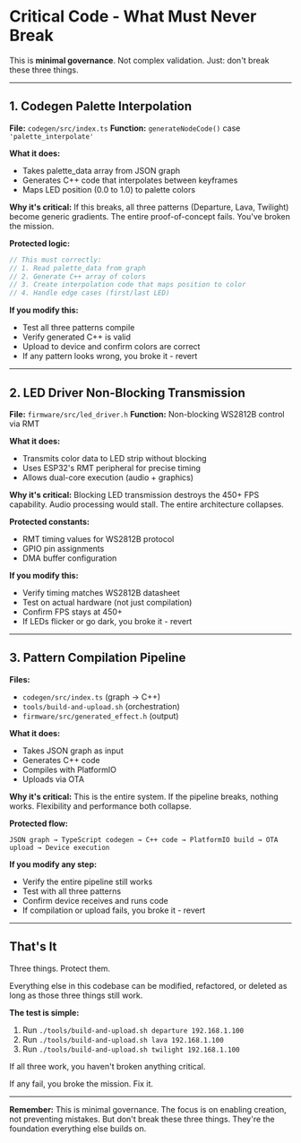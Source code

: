 # Critical Code - What Must Never Break

This is **minimal governance**. Not complex validation. Just: don't break these three things.

---

## 1. Codegen Palette Interpolation

**File:** `codegen/src/index.ts`
**Function:** `generateNodeCode()` case `'palette_interpolate'`

**What it does:**
- Takes palette_data array from JSON graph
- Generates C++ code that interpolates between keyframes
- Maps LED position (0.0 to 1.0) to palette colors

**Why it's critical:**
If this breaks, all three patterns (Departure, Lava, Twilight) become generic gradients. The entire proof-of-concept fails. You've broken the mission.

**Protected logic:**
```typescript
// This must correctly:
// 1. Read palette_data from graph
// 2. Generate C++ array of colors
// 3. Create interpolation code that maps position to color
// 4. Handle edge cases (first/last LED)
```

**If you modify this:**
- Test all three patterns compile
- Verify generated C++ is valid
- Upload to device and confirm colors are correct
- If any pattern looks wrong, you broke it - revert

---

## 2. LED Driver Non-Blocking Transmission

**File:** `firmware/src/led_driver.h`
**Function:** Non-blocking WS2812B control via RMT

**What it does:**
- Transmits color data to LED strip without blocking
- Uses ESP32's RMT peripheral for precise timing
- Allows dual-core execution (audio + graphics)

**Why it's critical:**
Blocking LED transmission destroys the 450+ FPS capability. Audio processing would stall. The entire architecture collapses.

**Protected constants:**
- RMT timing values for WS2812B protocol
- GPIO pin assignments
- DMA buffer configuration

**If you modify this:**
- Verify timing matches WS2812B datasheet
- Test on actual hardware (not just compilation)
- Confirm FPS stays at 450+
- If LEDs flicker or go dark, you broke it - revert

---

## 3. Pattern Compilation Pipeline

**Files:**
- `codegen/src/index.ts` (graph → C++)
- `tools/build-and-upload.sh` (orchestration)
- `firmware/src/generated_effect.h` (output)

**What it does:**
- Takes JSON graph as input
- Generates C++ code
- Compiles with PlatformIO
- Uploads via OTA

**Why it's critical:**
This is the entire system. If the pipeline breaks, nothing works. Flexibility and performance both collapse.

**Protected flow:**
```
JSON graph → TypeScript codegen → C++ code → PlatformIO build → OTA upload → Device execution
```

**If you modify any step:**
- Verify the entire pipeline still works
- Test with all three patterns
- Confirm device receives and runs code
- If compilation or upload fails, you broke it - revert

---

## That's It

Three things. Protect them.

Everything else in this codebase can be modified, refactored, or deleted as long as those three things still work.

**The test is simple:**
1. Run `./tools/build-and-upload.sh departure 192.168.1.100`
2. Run `./tools/build-and-upload.sh lava 192.168.1.100`
3. Run `./tools/build-and-upload.sh twilight 192.168.1.100`

If all three work, you haven't broken anything critical.

If any fail, you broke the mission. Fix it.

---

**Remember:** This is minimal governance. The focus is on enabling creation, not preventing mistakes. But don't break these three things. They're the foundation everything else builds on.

